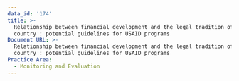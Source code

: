 ```yaml
---
data_id: '174'
title: >-
  Relationship between financial development and the legal tradition of a
  country : potential guidelines for USAID programs
Document URL: >-
  Relationship between financial development and the legal tradition of a
  country : potential guidelines for USAID programs
Practice Area:
  - Monitoring and Evaluation
---
```

